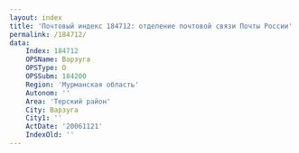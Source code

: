 ```yaml
---
layout: index
title: 'Почтовый индекс 184712: отделение почтовой связи Почты России'
permalink: /184712/
data:
    Index: 184712
    OPSName: Варзуга
    OPSType: О
    OPSSubm: 184200
    Region: 'Мурманская область'
    Autonom: ''
    Area: 'Терский район'
    City: Варзуга
    City1: ''
    ActDate: '20061121'
    IndexOld: ''
---
```

